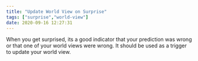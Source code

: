 ```yaml
---
title: "Update World View on Surprise"
tags: ["surprise","world-view"]
date: 2020-09-16 12:27:31
---
```


When you get surprised, its a good indicator that your prediction was wrong or that one of your world views were wrong. It should be used as a trigger to update your world view.